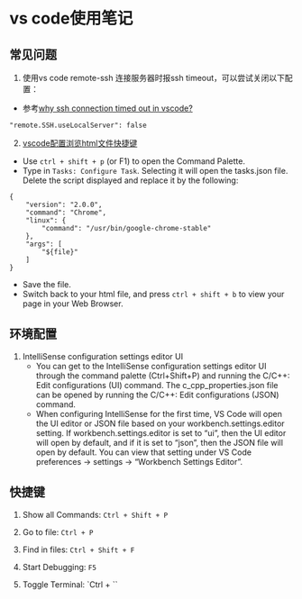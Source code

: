 # vs code使用笔记

## 常见问题

1. 使用vs code remote-ssh 连接服务器时报ssh timeout，可以尝试关闭以下配置：
  - 参考[why ssh connection timed out in vscode?](https://stackoverflow.com/questions/59978826/why-ssh-connection-timed-out-in-vscode)
```
"remote.SSH.useLocalServer": false
```

2. [vscode配置浏览html文件快捷键][vscode_html]
  - Use `ctrl + shift + p` (or F1) to open the Command Palette.
  - Type in `Tasks: Configure Task`. Selecting it will open the tasks.json file. Delete the script displayed and replace it by the following:
```
{
    "version": "2.0.0",
    "command": "Chrome",
    "linux": {
        "command": "/usr/bin/google-chrome-stable"
    },
    "args": [
        "${file}"
    ]
}
```
  - Save the file.
  - Switch back to your html file, and press `ctrl + shift + b` to view your page in your Web Browser.

  [vscode_html]: https://stackoverflow.com/questions/30039512/how-to-view-an-html-file-in-the-browser-with-visual-studio-code

## 环境配置

1. IntelliSense configuration settings editor UI
    - You can get to the IntelliSense configuration settings editor UI through the command palette (Ctrl+Shift+P) and running the C/C++: Edit configurations (UI) command. The c_cpp_properties.json file can be opened by running the C/C++: Edit configurations (JSON) command. 
    - When configuring IntelliSense for the first time, VS Code will open the UI editor or JSON file based on your workbench.settings.editor setting. If workbench.settings.editor is set to “ui”, then the UI editor will open by default, and if it is set to “json”, then the JSON file will open by default. You can view that setting under VS Code preferences → settings → “Workbench Settings Editor”.

## 快捷键

1. Show all Commands: `Ctrl + Shift + P`

2. Go to file: `Ctrl + P`

3. Find in files: `Ctrl + Shift + F`

4. Start Debugging: `F5`

5. Toggle Terminal: `Ctrl + \``
